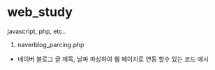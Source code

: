 # web_study
javascript, php, etc.. 

1. naverblog_parcing.php
- 네이버 블로그 글 제목, 날짜 파싱하여 웹 페이지로 연동 할수 있는 코드 예시
